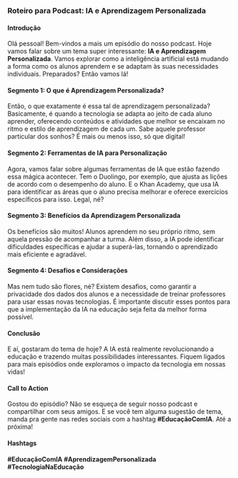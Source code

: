 ### Roteiro para Podcast: IA e Aprendizagem Personalizada

#### Introdução
Olá pessoal! Bem-vindos a mais um episódio do nosso podcast. Hoje vamos falar sobre um tema super interessante: **IA e Aprendizagem Personalizada**. Vamos explorar como a inteligência artificial está mudando a forma como os alunos aprendem e se adaptam às suas necessidades individuais. Preparados? Então vamos lá!

#### Segmento 1: O que é Aprendizagem Personalizada?
Então, o que exatamente é essa tal de aprendizagem personalizada? Basicamente, é quando a tecnologia se adapta ao jeito de cada aluno aprender, oferecendo conteúdos e atividades que melhor se encaixam no ritmo e estilo de aprendizagem de cada um. Sabe aquele professor particular dos sonhos? É mais ou menos isso, só que digital!

#### Segmento 2: Ferramentas de IA para Personalização
Agora, vamos falar sobre algumas ferramentas de IA que estão fazendo essa mágica acontecer. Tem o Duolingo, por exemplo, que ajusta as lições de acordo com o desempenho do aluno. E o Khan Academy, que usa IA para identificar as áreas que o aluno precisa melhorar e oferece exercícios específicos para isso. Legal, né?

#### Segmento 3: Benefícios da Aprendizagem Personalizada
Os benefícios são muitos! Alunos aprendem no seu próprio ritmo, sem aquela pressão de acompanhar a turma. Além disso, a IA pode identificar dificuldades específicas e ajudar a superá-las, tornando o aprendizado mais eficiente e agradável.

#### Segmento 4: Desafios e Considerações
Mas nem tudo são flores, né? Existem desafios, como garantir a privacidade dos dados dos alunos e a necessidade de treinar professores para usar essas novas tecnologias. É importante discutir esses pontos para que a implementação da IA na educação seja feita da melhor forma possível.

#### Conclusão
E aí, gostaram do tema de hoje? A IA está realmente revolucionando a educação e trazendo muitas possibilidades interessantes. Fiquem ligados para mais episódios onde exploramos o impacto da tecnologia em nossas vidas!

#### Call to Action
Gostou do episódio? Não se esqueça de seguir nosso podcast e compartilhar com seus amigos. E se você tem alguma sugestão de tema, manda pra gente nas redes sociais com a hashtag **#EducaçãoComIA**. Até a próxima!

#### Hashtags
**#EducaçãoComIA #AprendizagemPersonalizada #TecnologiaNaEducação**

